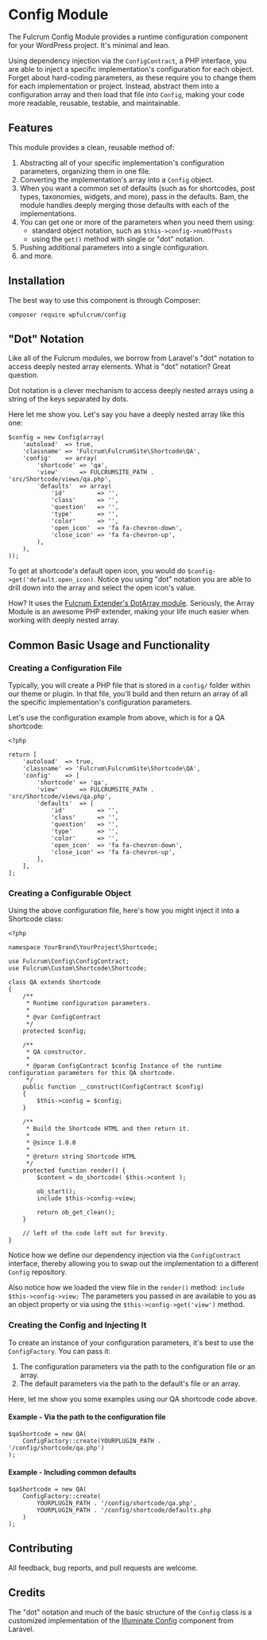 # Config Module

The Fulcrum Config Module provides a runtime configuration component for your WordPress project. It's minimal and lean.

Using dependency injection via the `ConfigContract`, a PHP interface, you are able to inject a specific implementation's configuration for each object.  Forget about hard-coding parameters, as these require you to change them for each implementation or project.  Instead, abstract them into a configuration array and then load that file into `Config`, making your code more readable, reusable, testable, and maintainable.

## Features

This module provides a clean, reusable method of:

1. Abstracting all of your specific implementation's configuration parameters, organizing them in one file.
2. Converting the implementation's array into a `Config` object.
3. When you want a common set of defaults (such as for shortcodes, post types, taxonomies, widgets, and more), pass in the defaults. Bam, the module handles deeply merging those defaults with each of the implementations.
4. You can get one or more of the parameters when you need them using:
    - standard object notation, such as `$this->config->numOfPosts`
    - using the `get()` method with single or "dot" notation.
4. Pushing additional parameters into a single configuration.
5. and more.

## Installation

The best way to use this component is through Composer:

```
composer require wpfulcrum/config
```

## "Dot" Notation

Like all of the Fulcrum modules, we borrow from Laravel's "dot" notation to access deeply nested array elements.  What is "dot" notation? Great question.

Dot notation is a clever mechanism to access deeply nested arrays using a string of the keys separated by dots.  

Here let me show you.  Let's say you have a deeply nested array like this one:

```
$config = new Config(array(
	'autoload'  => true,
	'classname' => 'Fulcrum\FulcrumSite\Shortcode\QA',
	'config'    => array(
		'shortcode' => 'qa',
		'view'      => FULCRUMSITE_PATH . 'src/Shortcode/views/qa.php',
		'defaults'  => array(
			'id'         => '',
			'class'      => '',
			'question'   => '',
			'type'       => '',
			'color'      => '',
			'open_icon'  => 'fa fa-chevron-down',
			'close_icon' => 'fa fa-chevron-up',
		),
	),
));
```

To get at shortcode's default open icon, you would do `$config->get('default.open_icon)`.  Notice you using "dot" notation you are able to drill down into the array and select the open icon's value.  

How? It uses the [Fulcrum Extender's DotArray module](https://github.com/wpfulcrum/extender).  Seriously, the Array Module is an awesome PHP extender, making your life much easier when working with deeply nested array.

## Common Basic Usage and Functionality

### Creating a Configuration File

Typically, you will create a PHP file that is stored in a `config/` folder within our theme or plugin.  In that file, you'll build and then return an array of all the specific implementation's configuration parameters.

Let's use the configuration example from above, which is for a QA shortcode:

```
<?php

return [
	'autoload'  => true,
	'classname' => 'Fulcrum\FulcrumSite\Shortcode\QA',
	'config'    => [
		'shortcode' => 'qa',
		'view'      => FULCRUMSITE_PATH . 'src/Shortcode/views/qa.php',
		'defaults'  => [
			'id'         => '',
			'class'      => '',
			'question'   => '',
			'type'       => '',
			'color'      => '',
			'open_icon'  => 'fa fa-chevron-down',
			'close_icon' => 'fa fa-chevron-up',
		],
	],
];

```

### Creating a Configurable Object

Using the above configuration file, here's how you might inject it into a Shortcode class:

```
<?php

namespace YourBrand\YourProject\Shortcode;

use Fulcrum\Config\ConfigContract;
use Fulcrum\Custom\Shortcode\Shortcode;

class QA extends Shortcode
{
    /**
     * Runtime configuration parameters.
     * 
     * @var ConfigContract
     */
    protected $config;

    /**
     * QA constructor.
     *
     * @param ConfigContract $config Instance of the runtime configuration parameters for this QA shortcode.
     */
    public function __construct(ConfigContract $config)
    {
        $this->config = $config;
    }
    
    /**
     * Build the Shortcode HTML and then return it.
     *
     * @since 1.0.0
     *
     * @return string Shortcode HTML
     */
    protected function render() {
        $content = do_shortcode( $this->content );

        ob_start();
        include $this->config->view;

        return ob_get_clean();
    }
    
    // left of the code left out for brevity.
}

```

Notice how we define our dependency injection via the `ConfigContract` interface, thereby allowing you to swap out the implementation to a different `Config` repository.

Also notice how we loaded the view file in the `render()` method: `include $this->config->view;`  The parameters you passed in are available to you as an object property or via using the `$this->config->get('view')` method.

### Creating the Config and Injecting It

To create an instance of your configuration parameters, it's best to use the `ConfigFactory`.  You can pass it:

1. The configuration parameters via the path to the configuration file or an array.
2. The default parameters via the path to the default's file or an array.

Here, let me show you some examples using our QA shortcode code above.

#### Example - Via the path to the configuration file

```
$qaShortcode = new QA(
    ConfigFactory::create(YOURPLUGIN_PATH . '/config/shortcode/qa.php')  
);
```

#### Example - Including common defaults

```
$qaShortcode = new QA(
    ConfigFactory::create(
        YOURPLUGIN_PATH . '/config/shortcode/qa.php',
        YOURPLUGIN_PATH . '/config/shortcode/defaults.php
    )  
);
```

## Contributing

All feedback, bug reports, and pull requests are welcome.

## Credits

The "dot" notation and much of the basic structure of the `Config` class is a customized implementation of the [Illuminate Config](https://github.com/illuminate/config) component from Laravel.
